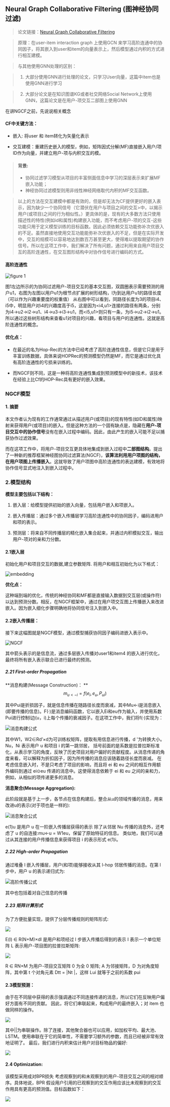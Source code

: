 ## Neural Graph Collaborative Filtering  (图神经协同过滤)


>论文链接：[Neural Graph Collaborative Filtering](https://arxiv.org/abs/1905.08108?context=cs.IR)

>原理：在user-item interaction graph 上使用GCN 来学习高阶连通中的协同因子，将其嵌入到user和item的向量表示上，然后模型通过内积的方式进行相互建模。

>与其他使用GNN处理的区别：

>1. 大部分使用GNN进行处理的论文，只学习User向量，这篇中item也是使用GNN进行学习

>2. 大部分论文是在知识图谱KG或者社交网络Social Network上使用GNN，这篇论文是在用户-项交互二部图上使用GNN

在讲NGCF之前，先说说相关概念

#### CF中关键方法：

- 嵌入: 将user 和 item转化为矢量化表示

- 交互建模：重建历史嵌入的模型，例如，矩阵因式分解(MF)直接嵌入用户/项ID作为向量，并建立用户-项与内积交互的模。

>#### 背景:
>- 协同过滤学习模型从项目的丰富侧面信息中学习的深层表示来扩展MF嵌入功能；
>- 神经协同过滤模型则用非线性神经网络取代内积的MF交互函数。

>以上的方法在交互建模中都是有效的，但是却无法为CF提供更好的嵌入表示，因为缺少一个协同信号（它潜伏在用户与项目之间的交互>中，以揭示用户(或项目)之间的行为相似性。）更具体的是，现有的大多数方法只使用描述性的特性(例如id和属性)构建嵌入功能，而不考虑用户-项的交互-这些功能只用于定义模型训练的目标函数。因此必须依赖交互功能弥补次优嵌入的不足。虽然直接地使用交互功能能弥补次优嵌入的不足，但是在实际开发中，交互的规模可以容易地达到数百万甚至更大，使得难以提取期望的协作信号。所以在这项工作中，我们解决了所有问题，通过利用来自用户项目交互的高阶连通性，在交互图形结构中对协作信号进行编码的方式。

#### 高阶连通性

![figure 1](https://github.com/swallown1/NoteOfPaper/blob/master/SIGIR/NGCF/image/figure1.png)

图1左边所示的为协同过滤用户-项目交互的基本交互图，双圆圈表示需要预测的用户u1，右图为左图以用户u1为根节点扩展的树形结构，l为到达用户u1的路径长度（可以作为兴趣重要度的权重值）
从右图中可以看到，同路径长度为3的项目i4、i5中，明显用户对i4的兴趣度高于i5，这是因为<i4,u1>连接的路径有两条，分别为i4->u2->i2->u1、i4->u3->i3->u1，而<i5,u1>则只有一条，为i5->u2->i2->u1。所以通过这些树形结构来查看u1对项目的兴趣，看项目与用户的连通性。这就是高阶连通性的概念。

#### 优化点：

- 在最近的名为Hop-Rec的方法中已经考虑了高阶连通性信息，但是它只是用于丰富训练数据，具体来说HOPRec的预测模型仍然是MF，而它是通过优化具有高阶连通性的亏损来训练的。

- 而NGCF则不同，这是一种将高阶连通性集成到预测模型中的新技术，该技术在经验上比Cf的HOP-Rec具有更好的嵌入效果。


### NGCF模型 

#### 1. 摘要

本文作者认为现有的工作通常通过从描述用户(或项目)的现有特性(如ID和属性)映射来获得用户(或项目)的嵌入。但是这种方法的一个固有缺点是，隐藏在**用户-项目交互中的协作信号**没有在嵌入过程中编码。因此，由此产生的嵌入可能不足以捕获协作过滤效果。

而在这项工作中，将用户-项目交互更具体地集成到嵌入过程中**二部图结构**。提出了一种新的推荐框架神经图协同过滤算法(NGCF)，**该算法利用用户项图的结构，在用户项图上传播嵌入**。这就导致了用户项图中高阶连通性的表达建模，有效地将协作信号显式地注入到嵌入过程中。


### 2.模型结构

**模型主要包括以下结构：**

1. 嵌入层：给模型提供初始的嵌入向量，包括用户嵌入和项嵌入。

2. 嵌入传播层：通过多个嵌入传播层学习高阶连通性中的协同因子，编码进用户和项的表示。

3. 预测层：将来自不同传播层的精化嵌入集合起来，并通过内积模拟交互，输出用户-项对的亲和力分数。


#### 2.1嵌入层
初始化用户和项目交互的数据,建立参数矩阵.
将用户和相互初始化为以下格式：

![embedding](https://github.com/swallown1/NoteOfPaper/blob/master/SIGIR/NGCF/image/embedding.jpg)

**优化点：**

这种端到端的优化，传统的神经协同和MF都是直接输入数据到交互层(或操作符)以达到预测分数。相反，在NGCF框架中，通过在用户项交互图上传播嵌入来改进嵌入。因为嵌入细化步骤明确地将协同信号注入到嵌入中。

####  2.2嵌入传播层：

接下来这幅图就是NGCF模型，通过模型捕获协同因子编码进嵌入表示中。

![NGCF](https://github.com/swallown1/NoteOfPaper/blob/master/SIGIR/NGCF/image/NGCF.jpg)

其中箭头表示的是信息流，通过多层嵌入传播对user1和item4 的嵌入进行优化，最终将所有嵌入表示联合已进行最终的预测。

##### 2.21 First-order Propagation

**消息构建(Message Construction)：	**
	$$m_{u<-i} = f(e_i,e_u,P_{ui})$$

其中Pui是折损因子，就是信息传播在随路径长度而衰减，其中Mu←i是消息嵌入(即要传播的信息)。F(·)是消息编码函数，它以嵌入Ei和eu作为输入，并使用系数Pui进行控制l边(u，i)上每个传播的衰减因子。在这项工作中，我们将f(·)实现为：

![消息构建公式](https://github.com/swallown1/NoteOfPaper/blob/master/SIGIR/NGCF/image/gongsi1.png)

其中W1，W2∈Rd’×d为可训练权矩阵，提取有用信息进行传播，d '为转换大小。
Nu，Ni 表示用户 u 和项目 i 的第一跳邻居，
括号前面的是系数是拉普拉斯标准化，从表示学习的角度，反映了历史项目对用户偏好的贡献程度。从消息传递的角度来看，可以解释为折扣因子，因为所传播的消息应该随着路径长度而衰减。
在考虑信息嵌入时，不是只考虑了项目的影响，而且将 ei 和 eu 之间的相互作用额外编码到通过 ei⊙eu 传递的消息中。这使得消息依赖于 ei 和 eu 之间的亲和力，例如，从相似的项传递更多的消息。

**消息聚合(Message Aggregation):**

此阶段就是基于上一步，各节点在信息构建后，整合从u的领域传播的消息，用来改进u的表示(对于项也是一样的):

![消息聚合公式](https://github.com/swallown1/NoteOfPaper/blob/master/SIGIR/NGCF/image/xxjh.png)

e(1)u 是用户 u 在一阶嵌入传播层获得的表示
除了从邻居 Nu 传播的消息外，还考虑了 u 的自连接:mu←u = W1eu，保留了原始特征的信息。
类似地，我们可以通过从其连接的用户传播信息来获得项目 i 的表示形式 e(1)i。


##### 2.22 High-order Propagation
通过堆叠 l 嵌入传播层，用户(和项)能够接收从其 l-hop 邻居传播的消息。在第 l 步中，用户 u 的表示递归式为:

![高阶传播公式](https://github.com/swallown1/NoteOfPaper/blob/master/SIGIR/NGCF/image/gjcb.png)

其中也包括着对自己信息的传播

##### 2.23 矩阵计算形式

为了方便批量实现，提供了分层传播规则的矩阵形式:

![](https://github.com/swallown1/NoteOfPaper/blob/master/SIGIR/NGCF/image/jz1.png)

E(l) ∈ R(N+M)×dl 是用户和项经过 l 步嵌入传播后得到的表示
I 表示一个单位矩阵
L 表示用户-项目图的拉普拉斯矩阵:

![](https://github.com/swallown1/NoteOfPaper/blob/master/SIGIR/NGCF/image/jz2.png)

R ∈ RN×M 为用户-项目交互矩阵
0 为全 0 矩阵;
A 为邻接矩阵，D 为对角度矩阵，其中第 t 个对角元素 Dtt = |Nt |，这样 Lui 就等于之前的系数 pui

####  2.3模型预测：

由于在不同层中获得的表示强调通过不同连接传递的消息，所以它们在反映用户偏好方面有不同的贡献。
因此，将它们串联起来，构成用户的最终嵌入；对 item 也做同样的操作。

![](https://github.com/swallown1/NoteOfPaper/blob/master/SIGIR/NGCF/image/mxyc.png)

其中||为串联操作。除了连接，其他聚合器也可以应用，如加权平均、最大池、LSTM。使用串联在于它的简单性，不需要学习额外的参数，而且已经被非常有效地证明了。
最后，我们进行内积来估计用户对目标物品的偏好:

![](https://github.com/swallown1/NoteOfPaper/blob/master/SIGIR/NGCF/image/mxyc2.png)

####  2.4 Optimization:

该模型采用成对BPR损失
考虑观察到的和未观察到的用户-项目交互之间的相对顺序。具体地说，BPR 假设用户引用的已观察到的交互作用应该比未观察到的交互作用具有更高的预测值。目标函数如下：

![](https://github.com/swallown1/NoteOfPaper/blob/master/SIGIR/NGCF/image/opt.png)